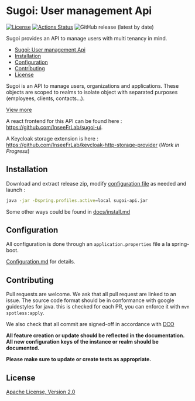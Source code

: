 # Sugoi: User management Api

[![License](https://img.shields.io/badge/License-Apache%202.0-blue.svg)](https://opensource.org/licenses/Apache-2.0)
[![Actions Status](https://github.com/inseeFrLab/sugoi-api/workflows/Sugoi%20API%20integration%20test/badge.svg)](https://github.com/inseeFrLab/sugoi-api/actions)
![GitHub release (latest by date)](https://img.shields.io/github/v/release/inseefrlab/sugoi-api)

Sugoi provides an API to manage users with multi tenancy in mind.

- [Sugoi: User management Api](#sugoi-user-management-api)
- [Installation](#installation)
- [Configuration](#configuration)
- [Contributing](#contributing)
- [License](#license)

Sugoi is an API to manage users, organizations and applications. These objects are scoped to realms to isolate object with separated purposes (employees, clients, contacts...).

[View more](docs/concepts.md)

A react frontend for this API can be found here : <https://github.com/InseeFrLab/sugoi-ui>.

A Keycloak storage extension is here : <https://github.com/InseeFrLab/keycloak-http-storage-provider> (*Work in Progress*)

## Installation

Download and extract release zip, modify [configuration file](docs/configuration.md) as needed and launch :

```bash
java -jar -Dspring.profiles.active=local sugoi-api.jar
```

Some other ways could be found in [docs/install.md](docs/install.md)

## Configuration

All configuration is done through an `application.properties` file a la spring-boot.

[Configuration.md](docs/configuration.md) for details.

## Contributing

Pull requests are welcome. We ask that all pull request are linked to an issue.
The source code format should be in conformance with google guidestyles for java. this is checked for each PR, you can enforce it with `mvn spotless:apply`.

We also check that all commit are signed-off in accordance with [DCO](https://developercertificate.org/)

**All feature creation or update should be reflected in the documentation. All new configuration keys of the instance or realm should be documented.**

**Please make sure to update or create tests as appropriate.**

## License

[Apache License, Version 2.0](http://www.apache.org/licenses/LICENSE-2.0)
